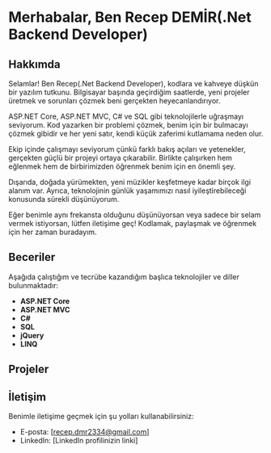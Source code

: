 # Merhabalar, Ben Recep DEMİR(.Net Backend Developer)

## Hakkımda

Selamlar! Ben Recep(.Net Backend Developer), kodlara ve kahveye düşkün bir yazılım tutkunu. Bilgisayar başında geçirdiğim saatlerde, yeni projeler üretmek ve sorunları çözmek beni gerçekten heyecanlandırıyor.

ASP.NET Core, ASP.NET MVC, C# ve SQL gibi teknolojilerle uğraşmayı seviyorum. Kod yazarken bir problemi çözmek, benim için bir bulmacayı çözmek gibidir ve her yeni satır, kendi küçük zaferimi kutlamama neden olur.

Ekip içinde çalışmayı seviyorum çünkü farklı bakış açıları ve yetenekler, gerçekten güçlü bir projeyi ortaya çıkarabilir. Birlikte çalışırken hem eğlenmek hem de birbirimizden öğrenmek benim için en önemli şey.

Dışarıda, doğada yürümekten, yeni müzikler keşfetmeye kadar birçok ilgi alanım var. Ayrıca, teknolojinin günlük yaşamımızı nasıl iyileştirebileceği konusunda sürekli düşünüyorum.

Eğer benimle aynı frekansta olduğunu düşünüyorsan veya sadece bir selam vermek istiyorsan, lütfen iletişime geç! Kodlamak, paylaşmak ve öğrenmek için her zaman buradayım.


## Beceriler

Aşağıda çalıştığım ve tecrübe kazandığım başlıca teknolojiler ve diller bulunmaktadır:

- **ASP.NET Core**
- **ASP.NET MVC**
- **C#**
- **SQL**
- **jQuery**
- **LINQ**

## Projeler


## İletişim

Benimle iletişime geçmek için şu yolları kullanabilirsiniz:

- E-posta: [recep.dmr2334@gmail.com]
- LinkedIn: [LinkedIn profilinizin linki]


